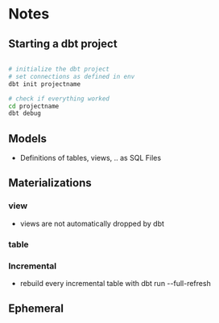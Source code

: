# Notes

## Starting a dbt project
```bash

# initialize the dbt project
# set connections as defined in env
dbt init projectname

# check if everything worked
cd projectname
dbt debug

```


## Models

- Definitions of tables, views, .. as SQL Files


## Materializations

### view
- views are not automatically dropped by dbt

### table

### Incremental
- rebuild every incremental table with dbt run --full-refresh

## Ephemeral
